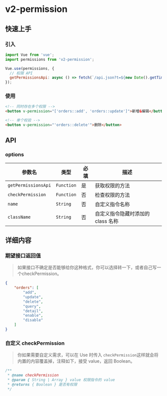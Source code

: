# v2-permission

## 快速上手

### 引入

```javascript
import Vue from 'vue';
import permissions from 'v2-permission';

Vue.use(permissions, {
  // 权限 API
  getPermissionsApi: async () => fetch(`/api.json?t=${new Date().getTime()}`).then((res) => res.json()),
});
```

### 使用

```html
<!-- 同时存在多个权限 -->
<button v-permission="['orders::add', 'orders::update']">新增&编辑</button>

<!-- 单个校验 -->
<button v-permission="'orders::delete'">删除</button>
```

## API

### options

| 参数名                 | 类型         | 必填  | 描述                   |
| ------------------- | ---------- | --- | -------------------- |
| `getPermissionsApi` | `Function` | 是   | 获取权限的方法              |
| `checkPermission`   | `Function` | 否   | 检查权限的方法              |
| `name`              | `String`   | 否   | 自定义指令名称              |
| `className`         | `String`   | 否   | 自定义指令隐藏时添加的 class 名称 |

## 详细内容

### 期望接口返回值

> 如果接口不确定是否能够给你这种格式，你可以选择转一下，或者自己写一个checkPermission。

```json
{
    "orders": [
        "add",
        "update",
        "delete",
        "query",
        "detail",
        "enable",
        "disable"
    ]
}
```

### 自定义 checkPermission

> 你如果需要自定义需求，可以在 Use 时传入 `checkPermission`这样就会将内置的内容覆盖掉，注释如下，接受 value，返回 Boolean。

```js
/**
 * @name checkPermission
 * @param { String | Array } value 权限指令的 value
 * @returns { Boolean } 是否有权限
 */
```
